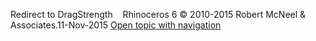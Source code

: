 ---
---

Redirect to DragStrength&#160;
&#160;
Rhinoceros 6 © 2010-2015 Robert McNeel &amp; Associates.11-Nov-2015
 [Open topic with navigation](dragstrength.html) 

